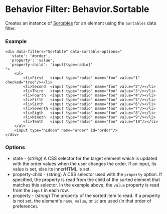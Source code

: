 Behavior Filter: Behavior.Sortable
===================================

Creates an instance of [Sortables][] for an element using the `Sortables` data filter.

### Example

	<div data-filters="Sortable" data-sortable-options="
	  'state': '#order',
	  'property': 'value',
	  'property-child': 'input[type=radio]'
	">
		<ul>
			<li>First   <input type="radio" name="foo" value="1" checked="true"/></li>
			<li>Second  <input type="radio" name="foo" value="2"/></li>
			<li>Third   <input type="radio" name="foo" value="3"/></li>
			<li>Fourth  <input type="radio" name="foo" value="4"/></li>
			<li>Fifth   <input type="radio" name="foo" value="5"/></li>
			<li>Sixth   <input type="radio" name="foo" value="6"/></li>
			<li>Seventh <input type="radio" name="foo" value="7"/></li>
			<li>Eigth   <input type="radio" name="foo" value="8"/></li>
			<li>Nineth  <input type="radio" name="foo" value="9"/></li>
			<li>Tenth   <input type="radio" name="foo" value="10"/></li>
		</ul>
		<input type="hidden" name="order" id="order"/>
	</div>

### Options

* state - (*string*) A CSS selector for the target element which is updated with the order values when the user changes the order. If an input, its value is set, else its innerHTML is set.
* property-child - (*string*) A CSS selector used with the `property` option. If specified, the property is read from the child of the sorted element that matches this selector. In the example above, the `value` property is read from the `input` in each row.
* property - (*string*) The property of the sorted item to read. If a property is not set, the element's `name`, `value`, or `id` are used (in that order of preference).

[Sortables]: http://mootools.net/docs/more/Drag/Sortables